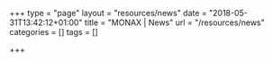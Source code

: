 +++
type = "page"
layout = "resources/news"
date = "2018-05-31T13:42:12+01:00"
title = "MONAX | News"
url = "/resources/news"
categories = []
tags = []

+++
